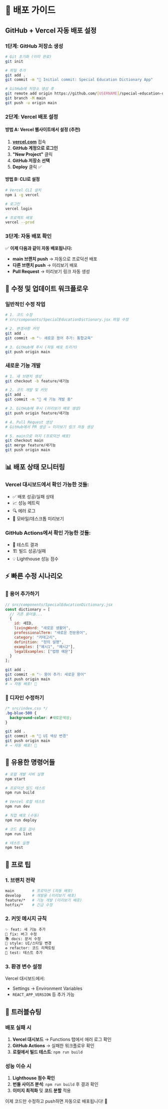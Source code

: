 # 🚀 배포 가이드

## GitHub + Vercel 자동 배포 설정

### 1단계: GitHub 저장소 생성

```bash
# Git 초기화 (이미 완료)
git init

# 파일 추가
git add .
git commit -m "🎉 Initial commit: Special Education Dictionary App"

# GitHub에 저장소 생성 후
git remote add origin https://github.com/[USERNAME]/special-education-dictionary.git
git branch -M main
git push -u origin main
```

### 2단계: Vercel 배포 설정

#### 방법 A: Vercel 웹사이트에서 설정 (추천)

1. **[vercel.com](https://vercel.com)** 접속
2. **GitHub 계정으로 로그인**
3. **"New Project"** 클릭
4. **GitHub 저장소 선택**
5. **Deploy** 클릭 ✅

#### 방법 B: CLI로 설정

```bash
# Vercel CLI 설치
npm i -g vercel

# 로그인
vercel login

# 프로젝트 배포
vercel --prod
```

### 3단계: 자동 배포 확인

✅ **이제 다음과 같이 자동 배포됩니다:**

- **main 브랜치 push** → 자동으로 프로덕션 배포
- **다른 브랜치 push** → 미리보기 배포
- **Pull Request** → 미리보기 링크 자동 생성

## 🔄 수정 및 업데이트 워크플로우

### 일반적인 수정 작업

```bash
# 1. 코드 수정
# src/components/SpecialEducationDictionary.jsx 파일 수정

# 2. 변경사항 커밋
git add .
git commit -m "✨ 새로운 용어 추가: 통합교육"

# 3. GitHub에 푸시 (자동 배포 트리거)
git push origin main
```

### 새로운 기능 개발

```bash
# 1. 새 브랜치 생성
git checkout -b feature/새기능

# 2. 코드 개발 및 커밋
git add .
git commit -m "🚧 새 기능 개발 중"

# 3. GitHub에 푸시 (미리보기 배포 생성)
git push origin feature/새기능

# 4. Pull Request 생성
# GitHub에서 PR 생성 → 미리보기 링크 자동 생성

# 5. main으로 머지 (프로덕션 배포)
git checkout main
git merge feature/새기능
git push origin main
```

## 📊 배포 상태 모니터링

### Vercel 대시보드에서 확인 가능한 것들:
- ✅ 배포 성공/실패 상태
- 📈 성능 메트릭
- 🔍 에러 로그
- 📱 모바일/데스크톱 미리보기

### GitHub Actions에서 확인 가능한 것들:
- 🧪 테스트 결과
- 🏗️ 빌드 성공/실패
- 💡 Lighthouse 성능 점수

## ⚡ 빠른 수정 시나리오

### 📝 용어 추가하기

```javascript
// src/components/SpecialEducationDictionary.jsx
const dictionary = [
  // 기존 용어들...
  {
    id: 새ID,
    livingWord: "새로운 생활어",
    professionalTerm: "새로운 전문용어",
    category: "카테고리",
    definition: "정의 설명",
    examples: ["예시1", "예시2"],
    legalExamples: ["법령 예문"]
  }
];
```

```bash
git add .
git commit -m "✨ 용어 추가: 새로운 용어"
git push origin main
# → 자동 배포! 🚀
```

### 🎨 디자인 수정하기

```css
/* src/index.css */
.bg-blue-500 { 
  background-color: #새로운색상; 
}
```

```bash
git add .
git commit -m "🎨 UI 색상 변경"
git push origin main
# → 자동 배포! 🚀
```

## 🔧 유용한 명령어들

```bash
# 로컬 개발 서버 실행
npm start

# 프로덕션 빌드 테스트
npm run build

# Vercel 로컬 테스트
npm run dev

# 직접 배포 (수동)
npm run deploy

# 코드 품질 검사
npm run lint

# 테스트 실행
npm test
```

## 🌟 프로 팁

### 1. **브랜치 전략**
```bash
main        # 프로덕션 (자동 배포)
develop     # 개발용 (미리보기 배포)
feature/*   # 기능 개발 (미리보기 배포)
hotfix/*    # 긴급 수정
```

### 2. **커밋 메시지 규칙**
```bash
✨ feat: 새 기능 추가
🐛 fix: 버그 수정
📚 docs: 문서 수정
🎨 style: UI/스타일 변경
♻️ refactor: 코드 리팩토링
🧪 test: 테스트 추가
```

### 3. **환경 변수 설정**
Vercel 대시보드에서:
- Settings → Environment Variables
- `REACT_APP_VERSION` 등 추가 가능

## 🚨 트러블슈팅

### 배포 실패 시
1. **Vercel 대시보드** → Functions 탭에서 에러 로그 확인
2. **GitHub Actions** → 실패한 워크플로우 확인
3. **로컬에서 빌드 테스트**: `npm run build`

### 성능 이슈 시
1. **Lighthouse 점수 확인**
2. **번들 사이즈 분석**: `npm run build` 후 결과 확인
3. **이미지 최적화** 및 **코드 분할** 적용

이제 코드만 수정하고 push하면 자동으로 배포됩니다! 🎉